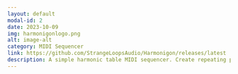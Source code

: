 ```yaml
---
layout: default
modal-id: 2
date: 2023-10-09
img: harmonigonlogo.png
alt: image-alt
category: MIDI Sequencer
link: https://github.com/StrangeLoopsAudio/Harmonigon/releases/latest
description: A simple harmonic table MIDI sequencer. Create repeating paths with the notes and intersections (chords) on the harmonic table.
---
```

